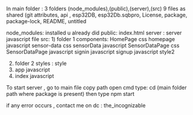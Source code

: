 In main folder : 3 folders (node_modules),(public),(server),(src)
                 9 files as shared (git attributes, api , esp32DB, esp32Db.sqbpro, License, package, package-lock, README, untitled

node_modules: installed u already did 
public: index.html
server : server javascript file
src: 1) folder 1 components: HomePage css
                             homepage javascript
                             sensor-data css
                             sensorData javascript
                             SensorDataPage css
                             SensorDataPage javascript
                             signin javascript
                             signup javascript
                             style2
                          
  2) folder 2 styles : style
  3) app javascript
  4) index javascript

To start server , go to main file copy path 
open cmd type: cd (main folder path where package is present)
then type npm start

if any error occurs , contact me on dc : the_incognizable
                          
                 

